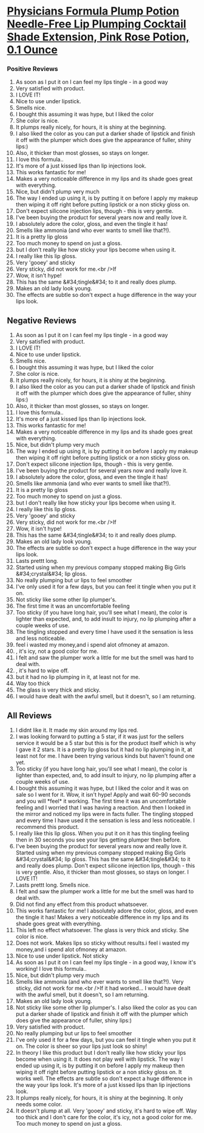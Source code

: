 # [Physicians Formula Plump Potion Needle-Free Lip Plumping Cocktail Shade Extension, Pink Rose Potion, 0.1 Ounce](https://products.checkmycream.com/products/Physicians-Formula-Plump-Potion-Needle-Free-Lip-Plumping-Cocktail-Shade-Extension-Pink-Rose-Potion-0.1-Ounce.html)

### Positive Reviews

<ol>
      <li>As soon as I put it on I can feel my lips tingle - in a good way</li>
      <li>Very satisfied with product.</li>
      <li>I LOVE IT!</li>
      <li>Nice to use under lipstick.</li>
      <li>Smells nice.</li>
      <li>I bought this assuming it was hype, but I liked the color</li>
      <li>She color is nice.</li>
      <li>It plumps really nicely, for hours, it is shiny at the beginning.</li>
      <li>I also liked the color as you can put a darker shade of lipstick and finish it off with the plumper which does give the appearance of fuller, shiny lips:)</li>
      <li>Also, it thicker than most glosses, so stays on longer.</li>
      <li>I love this formula..</li>
      <li>It&#x27;s more of a just kissed lips than lip injections look.</li>
      <li>This works fantastic for me!</li>
      <li>Makes a very noticeable difference in my lips and its shade goes great with everything.</li>
      <li>Nice, but didn&#x27;t plump very much</li>
      <li>The way I ended up using it, is by putting it on before I apply my makeup then wiping it off right before putting lipstick or a non sticky gloss on.</li>
      <li>Don&#x27;t expect silicone injection lips, though - this is very gentle.</li>
      <li>I&#x27;ve been buying the product for several years now and really love it.</li>
      <li>I absolutely adore the color, gloss, and even the tingle it has!</li>
      <li>Smells like ammonia (and who ever wants to smell like that?!).</li>
      <li>It is a pretty lip gloss</li>
      <li>Too much money to spend on just a gloss.</li>
      <li>but I don&#x27;t really like how sticky your lips become when using it.</li>
      <li>I really like this lip gloss.</li>
      <li>Very &#x27;gooey&#x27; and sticky</li>
      <li>Very sticky, did not work for me.&lt;br /&gt;If</li>
      <li>Wow, it isn&#x27;t hype!</li>
      <li>This has the same &amp;#34;tingle&amp;#34; to it and really does plump.</li>
      <li>Makes an old lady look young.</li>
      <li>The effects are subtle so don&#x27;t expect a huge difference in the way your lips look.</li>
</ol>


<h2>Negative Reviews</h2>
<ol>
<li> As soon as I put it on I can feel my lips tingle - in a good way</li>
<li> Very satisfied with product.</li>
<li> I LOVE IT!</li>
<li> Nice to use under lipstick.</li>
<li> Smells nice.</li>
<li> I bought this assuming it was hype, but I liked the color</li>
<li> She color is nice.</li>
<li> It plumps really nicely, for hours, it is shiny at the beginning.</li>
<li> I also liked the color as you can put a darker shade of lipstick and finish it off with the plumper which does give the appearance of fuller, shiny lips:)</li>
<li> Also, it thicker than most glosses, so stays on longer.</li>
<li> I love this formula..</li>
<li> It&#x27;s more of a just kissed lips than lip injections look.</li>
<li> This works fantastic for me!</li>
<li> Makes a very noticeable difference in my lips and its shade goes great with everything.</li>
<li> Nice, but didn&#x27;t plump very much</li>
<li> The way I ended up using it, is by putting it on before I apply my makeup then wiping it off right before putting lipstick or a non sticky gloss on.</li>
<li> Don&#x27;t expect silicone injection lips, though - this is very gentle.</li>
<li> I&#x27;ve been buying the product for several years now and really love it.</li>
<li> I absolutely adore the color, gloss, and even the tingle it has!</li>
<li> Smells like ammonia (and who ever wants to smell like that?!).</li>
<li> It is a pretty lip gloss</li>
<li> Too much money to spend on just a gloss.</li>
<li> but I don&#x27;t really like how sticky your lips become when using it.</li>
<li> I really like this lip gloss.</li>
<li> Very &#x27;gooey&#x27; and sticky</li>
<li> Very sticky, did not work for me.&lt;br /&gt;If</li>
<li> Wow, it isn&#x27;t hype!</li>
<li> This has the same &amp;#34;tingle&amp;#34; to it and really does plump.</li>
<li> Makes an old lady look young.</li>
<li> The effects are subtle so don&#x27;t expect a huge difference in the way your lips look.</li>
<li> Lasts prettt long.</li>
<li> Started using when my previous company stopped making Big Girls &amp;#34;crystal&amp;#34; lip gloss.</li>
<li> No really plumping but ur lips to feel smoother</li>
<li> I&#x27;ve only used it for a few days, but you can feel it tingle when you put it on.</li>
<li> Not sticky like some other lip plumper&#x27;s.  </li>
<li> The first time it was an uncomfortable feeling</li>
<li> Too sticky (if you have long hair, you&#x27;ll see what I mean), the color is lighter than expected, and, to add insult to injury, no lip plumping after a couple weeks of use.</li>
<li> The tingling stopped and every time I have used it the sensation is less and less noticeable.</li>
<li> feel i wasted my money,and i spend alot ofmoney at amazon.</li>
<li> , it&#x27;s icy, not a good color for me.</li>
<li> I felt and saw the plumper work a little for me but the smell was hard to deal with.</li>
<li> , it&#x27;s hard to wipe off.  </li>
<li> but it had no lip plumping in it, at least not for me.</li>
<li> Way too thick</li>
<li> The glass is very thick and sticky.</li>
<li> I would have dealt with the awful smell, but it doesn&#x27;t, so I am returning.</li>
</ol>

<h2>All Reviews</h2>

<ol>
    <li> I didnt like it. It made my skin around my lips red.</li>
    <li> I was looking forward to putting a 5 star, if it was just for the sellers service it would be a 5 star but this is for the product itself which is why I gave it 2 stars. It is a pretty lip gloss but it had no lip plumping in it, at least not for me. I have been trying various kinds but haven&#x27;t found one yet.</li>
    <li> Too sticky (if you have long hair, you&#x27;ll see what I mean), the color is lighter than expected, and, to add insult to injury, no lip plumping after a couple weeks of use.</li>
    <li> I bought this assuming it was hype, but I liked the color and it was on sale so I went for it. Wow, it isn&#x27;t hype! Apply and wait 60-90 seconds and you will *feel* it working. The first time it was an uncomfortable feeling and I worried that I was having a reaction. And then I looked in the mirror and noticed my lips were in facts fuller. The tingling stopped and every time I have used it the sensation is less and less noticeable. I recommend this product.</li>
    <li> I really like this lip gloss. When you put it on it has this tingling feeling then in 30 seconds you see your lips getting plumper then before.</li>
    <li> I&#x27;ve been buying the product for several years now and really love it. Started using when my previous company stopped making Big Girls &amp;#34;crystal&amp;#34; lip gloss. This has the same &amp;#34;tingle&amp;#34; to it and really does plump. Don&#x27;t expect silicone injection lips, though - this is very gentle. Also, it thicker than most glosses, so stays on longer. I LOVE IT!</li>
    <li> Lasts prettt long. Smells nice.</li>
    <li> I felt and saw the plumper work a little for me but the smell was hard to deal with.</li>
    <li> Did not find any effect from this product whatsoever.</li>
    <li> This works fantastic for me! I absolutely adore the color, gloss, and even the tingle it has! Makes a very noticeable difference in my lips and its shade goes great with everything.</li>
    <li> This left no effect whatsoever. The glass is very thick and sticky. She color is nice.</li>
    <li> Does not work. Makes lips so sticky without results.i feel i wasted my money,and i spend alot ofmoney at amazon.</li>
    <li> Nice to use under lipstick. Not sticky</li>
    <li> As soon as I put it on I can feel my lips tingle - in a good way, I know it&#x27;s working!  I love this formula..</li>
    <li> Nice, but didn&#x27;t plump very much</li>
    <li> Smells like ammonia (and who ever wants to smell like that?!). Very sticky, did not work for me.&lt;br /&gt;If it had worked... I would have dealt with the awful smell, but it doesn&#x27;t, so I am returning.</li>
    <li> Makes an old lady look young.</li>
    <li> Not sticky like some other lip plumper&#x27;s.  I also liked the color as you can put a darker shade of lipstick and finish it off with the plumper which does give the appearance of fuller, shiny lips:)</li>
    <li> Very satisfied with product.</li>
    <li> No really plumping but ur lips to feel smoother</li>
    <li> I&#x27;ve only used it for a few days, but you can feel it tingle when you put it on. The color is sheer so your lips just look so shiny!</li>
    <li> In theory I like this product but I don&#x27;t really like how sticky your lips become when using it. It does not play well with lipstick. The way I ended up using it, is by putting it on before I apply my makeup then wiping it off right before putting lipstick or a non sticky gloss on. It works well. The effects are subtle so don&#x27;t expect a huge difference in the way your lips look. It&#x27;s more of a just kissed lips than lip injections look.</li>
    <li> It plumps really nicely, for hours, it is shiny at the beginning. It only needs some color.</li>
    <li> It doesn&#x27;t plump at all.  Very &#x27;gooey&#x27; and sticky, it&#x27;s hard to wipe off.  Way too thick and I don&#x27;t care for the color, it&#x27;s icy, not a good color for me. Too much money to spend on just a gloss.</li>
</ol>




